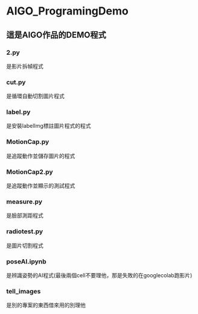 # AIGO_ProgramingDemo  
  
## 這是AIGO作品的DEMO程式  
  
### 2.py  
是影片拆幀程式  
### cut.py  
是循環自動切割圖片程式  
### label.py  
是安裝labelImg標註圖片程式的程式  
### MotionCap.py  
是追蹤動作並儲存圖片的程式  
### MotionCap2.py  
是追蹤動作並顯示的測試程式  
### measure.py  
是臉部測距程式  
### radiotest.py  
是圖片切割程式  
### poseAI.ipynb  
是辨識姿勢的AI程式(最後兩個cell不要理他，那是失敗的在googlecolab跑影片)  
  
    
### tell_images  
是別的專案的東西借來用的別理他
